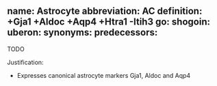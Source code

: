 name: Astrocyte
abbreviation: AC
definition: +Gja1 +Aldoc +Aqp4 +Htra1 -Itih3
go:
shogoin: 
uberon:
synonyms:
predecessors:
---

TODO

Justification:

* Expresses canonical astrocyte markers Gja1, Aldoc and Aqp4
